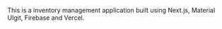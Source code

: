 This is a inventory management application built using Next.js, Material UIgit, Firebase and Vercel.

